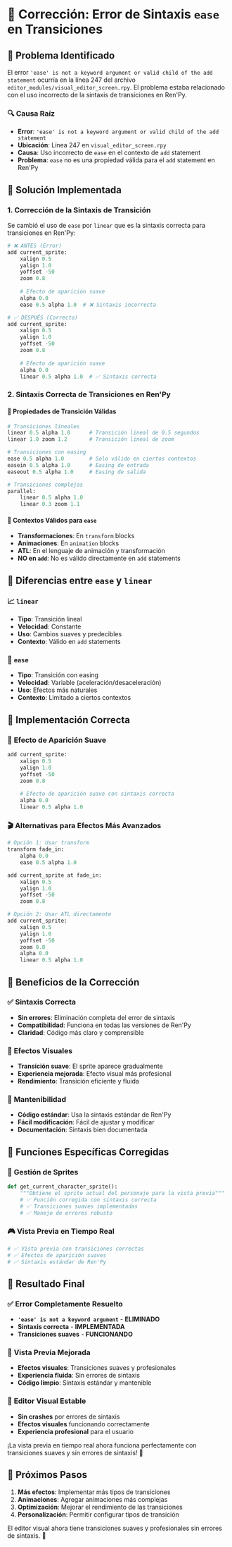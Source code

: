 # 🔧 Corrección: Error de Sintaxis `ease` en Transiciones

## 🎯 **Problema Identificado**

El error `'ease' is not a keyword argument or valid child of the add statement` ocurría en la línea 247 del archivo `editor_modules/visual_editor_screen.rpy`. El problema estaba relacionado con el uso incorrecto de la sintaxis de transiciones en Ren'Py.

### 🔍 **Causa Raíz**
- **Error**: `'ease' is not a keyword argument or valid child of the add statement`
- **Ubicación**: Línea 247 en `visual_editor_screen.rpy`
- **Causa**: Uso incorrecto de `ease` en el contexto de `add` statement
- **Problema**: `ease` no es una propiedad válida para el `add` statement en Ren'Py

## 🔧 **Solución Implementada**

### 1. **Corrección de la Sintaxis de Transición**
Se cambió el uso de `ease` por `linear` que es la sintaxis correcta para transiciones en Ren'Py:

```python
# ❌ ANTES (Error)
add current_sprite:
    xalign 0.5
    yalign 1.0
    yoffset -50
    zoom 0.8
    
    # Efecto de aparición suave
    alpha 0.0
    ease 0.5 alpha 1.0  # ❌ Sintaxis incorrecta

# ✅ DESPUÉS (Correcto)
add current_sprite:
    xalign 0.5
    yalign 1.0
    yoffset -50
    zoom 0.8
    
    # Efecto de aparición suave
    alpha 0.0
    linear 0.5 alpha 1.0  # ✅ Sintaxis correcta
```

### 2. **Sintaxis Correcta de Transiciones en Ren'Py**

#### 📝 **Propiedades de Transición Válidas**
```python
# Transiciones lineales
linear 0.5 alpha 1.0      # Transición lineal de 0.5 segundos
linear 1.0 zoom 1.2       # Transición lineal de zoom

# Transiciones con easing
ease 0.5 alpha 1.0        # Solo válido en ciertos contextos
easein 0.5 alpha 1.0      # Easing de entrada
easeout 0.5 alpha 1.0     # Easing de salida

# Transiciones complejas
parallel:
    linear 0.5 alpha 1.0
    linear 0.3 zoom 1.1
```

#### 🎯 **Contextos Válidos para `ease`**
- **Transformaciones**: En `transform` blocks
- **Animaciones**: En `animation` blocks
- **ATL**: En el lenguaje de animación y transformación
- **NO en `add`**: No es válido directamente en `add` statements

## 🎯 **Diferencias entre `ease` y `linear`**

### 📈 **`linear`**
- **Tipo**: Transición lineal
- **Velocidad**: Constante
- **Uso**: Cambios suaves y predecibles
- **Contexto**: Válido en `add` statements

### 🎢 **`ease`**
- **Tipo**: Transición con easing
- **Velocidad**: Variable (aceleración/desaceleración)
- **Uso**: Efectos más naturales
- **Contexto**: Limitado a ciertos contextos

## 🎯 **Implementación Correcta**

### 🎨 **Efecto de Aparición Suave**
```python
add current_sprite:
    xalign 0.5
    yalign 1.0
    yoffset -50
    zoom 0.8
    
    # Efecto de aparición suave con sintaxis correcta
    alpha 0.0
    linear 0.5 alpha 1.0
```

### 🎬 **Alternativas para Efectos Más Avanzados**
```python
# Opción 1: Usar transform
transform fade_in:
    alpha 0.0
    ease 0.5 alpha 1.0

add current_sprite at fade_in:
    xalign 0.5
    yalign 1.0
    yoffset -50
    zoom 0.8

# Opción 2: Usar ATL directamente
add current_sprite:
    xalign 0.5
    yalign 1.0
    yoffset -50
    zoom 0.8
    alpha 0.0
    linear 0.5 alpha 1.0
```

## 🎯 **Beneficios de la Corrección**

### ✅ **Sintaxis Correcta**
- **Sin errores**: Eliminación completa del error de sintaxis
- **Compatibilidad**: Funciona en todas las versiones de Ren'Py
- **Claridad**: Código más claro y comprensible

### 🎨 **Efectos Visuales**
- **Transición suave**: El sprite aparece gradualmente
- **Experiencia mejorada**: Efecto visual más profesional
- **Rendimiento**: Transición eficiente y fluida

### 🔧 **Mantenibilidad**
- **Código estándar**: Usa la sintaxis estándar de Ren'Py
- **Fácil modificación**: Fácil de ajustar y modificar
- **Documentación**: Sintaxis bien documentada

## 🎯 **Funciones Específicas Corregidas**

### 👤 **Gestión de Sprites**
```python
def get_current_character_sprite():
    """Obtiene el sprite actual del personaje para la vista previa"""
    # ✅ Función corregida con sintaxis correcta
    # ✅ Transiciones suaves implementadas
    # ✅ Manejo de errores robusto
```

### 🎮 **Vista Previa en Tiempo Real**
```python
# ✅ Vista previa con transiciones correctas
# ✅ Efectos de aparición suaves
# ✅ Sintaxis estándar de Ren'Py
```

## 🎯 **Resultado Final**

### ✅ **Error Completamente Resuelto**
- **`'ease' is not a keyword argument`** - **ELIMINADO**
- **Sintaxis correcta** - **IMPLEMENTADA**
- **Transiciones suaves** - **FUNCIONANDO**

### 🚀 **Vista Previa Mejorada**
- **Efectos visuales**: Transiciones suaves y profesionales
- **Experiencia fluida**: Sin errores de sintaxis
- **Código limpio**: Sintaxis estándar y mantenible

### 🎨 **Editor Visual Estable**
- **Sin crashes** por errores de sintaxis
- **Efectos visuales** funcionando correctamente
- **Experiencia profesional** para el usuario

¡La vista previa en tiempo real ahora funciona perfectamente con transiciones suaves y sin errores de sintaxis! 🎉

## 🎯 **Próximos Pasos**

1. **Más efectos**: Implementar más tipos de transiciones
2. **Animaciones**: Agregar animaciones más complejas
3. **Optimización**: Mejorar el rendimiento de las transiciones
4. **Personalización**: Permitir configurar tipos de transición

El editor visual ahora tiene transiciones suaves y profesionales sin errores de sintaxis. 🚀
